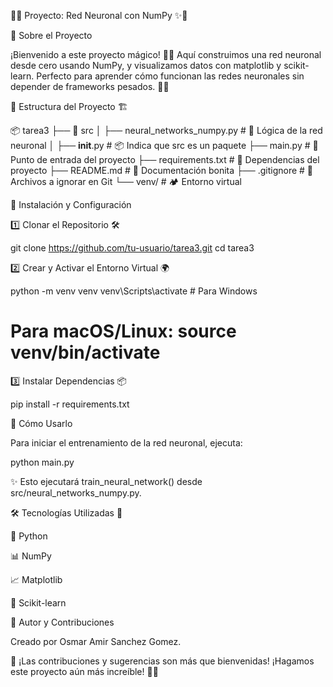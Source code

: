 🌟✨ Proyecto: Red Neuronal con NumPy ✨🌟

🎨 Sobre el Proyecto

¡Bienvenido a este proyecto mágico! 🧠💡 Aquí construimos una red neuronal desde cero usando NumPy, y visualizamos datos con matplotlib y scikit-learn. Perfecto para aprender cómo funcionan las redes neuronales sin depender de frameworks pesados. 🏋️‍♂️

📁 Estructura del Proyecto 🏗️

📦 tarea3
├── 📂 src
│   ├── neural_networks_numpy.py  # 🤖 Lógica de la red neuronal
│   ├── __init__.py  # 📦 Indica que src es un paquete
├── main.py  # 🚀 Punto de entrada del proyecto
├── requirements.txt  # 📜 Dependencias del proyecto
├── README.md  # 📖 Documentación bonita 
├── .gitignore  # 🚫 Archivos a ignorar en Git
└── venv/  # 🏕️ Entorno virtual

🚀 Instalación y Configuración

1️⃣ Clonar el Repositorio 🛠️

git clone https://github.com/tu-usuario/tarea3.git
cd tarea3

2️⃣ Crear y Activar el Entorno Virtual 🌍

python -m venv venv
venv\Scripts\activate  # Para Windows
# Para macOS/Linux: source venv/bin/activate

3️⃣ Instalar Dependencias 📦

pip install -r requirements.txt

🎯 Cómo Usarlo

Para iniciar el entrenamiento de la red neuronal, ejecuta:

python main.py

✨ Esto ejecutará train_neural_network() desde src/neural_networks_numpy.py.

🛠️ Tecnologías Utilizadas 🚀

🐍 Python

📊 NumPy

📈 Matplotlib

🤖 Scikit-learn

💖 Autor y Contribuciones

Creado por Osmar Amir Sanchez Gomez.

🐣 ¡Las contribuciones y sugerencias son más que bienvenidas! ¡Hagamos este proyecto aún más increíble! 🚀✨


